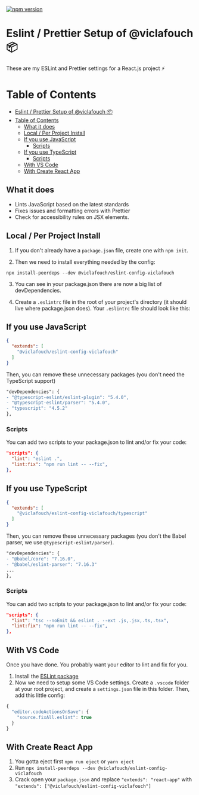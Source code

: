 [![npm version](https://badge.fury.io/js/%40viclafouch%2Feslint-config-viclafouch.svg)](https://badge.fury.io/js/%40viclafouch%2Feslint-config-viclafouch)

# Eslint / Prettier Setup of @viclafouch 📦

These are my ESLint and Prettier settings for a React.js project ⚡️


# Table of Contents

- [Eslint / Prettier Setup of @viclafouch 📦](#eslint--prettier-setup-of-viclafouch-)
- [Table of Contents](#table-of-contents)
  - [What it does](#what-it-does)
  - [Local / Per Project Install](#local--per-project-install)
  - [If you use JavaScript](#if-you-use-javascript)
    - [Scripts](#scripts)
  - [If you use TypeScript](#if-you-use-typescript)
    - [Scripts](#scripts-1)
  - [With VS Code](#with-vs-code)
  - [With Create React App](#with-create-react-app)

## What it does

* Lints JavaScript based on the latest standards
* Fixes issues and formatting errors with Prettier
* Check for accessibility rules on JSX elements.

## Local / Per Project Install

1. If you don't already have a `package.json` file, create one with `npm init`.

2. Then we need to install everything needed by the config:

```
npx install-peerdeps --dev @viclafouch/eslint-config-viclafouch
```

3. You can see in your package.json there are now a big list of devDependencies.

4. Create a `.eslintrc` file in the root of your project's directory (it should live where package.json does). Your `.eslintrc` file should look like this:

## If you use JavaScript

```json
{
  "extends": [
    "@viclafouch/eslint-config-viclafouch"
  ]
}
```

Then, you can remove these unnecessary packages (you don't need the TypeScript support)

```diff
"devDependencies": {
- "@typescript-eslint/eslint-plugin": "5.4.0",
- "@typescript-eslint/parser": "5.4.0",
- "typescript": "4.5.2"
},
```

### Scripts

You can add two scripts to your package.json to lint and/or fix your code:

```json
"scripts": {
  "lint": "eslint .",
  "lint:fix": "npm run lint -- --fix",
},
```
## If you use TypeScript

```json
{
  "extends": [
    "@viclafouch/eslint-config-viclafouch/typescript"
  ]
}
```

Then, you can remove these unnecessary packages (you don't the Babel parser, we use `@typescript-eslint/parser`).


```diff
"devDependencies": {
- "@babel/core": "7.16.0",
- "@babel/eslint-parser": "7.16.3"
...
},
```

### Scripts

You can add two scripts to your package.json to lint and/or fix your code:

```json
"scripts": {
  "lint": "tsc --noEmit && eslint . --ext .js,.jsx,.ts,.tsx",
  "lint:fix": "npm run lint -- --fix",
},
```

## With VS Code

Once you have done. You probably want your editor to lint and fix for you.

1. Install the [ESLint package](https://marketplace.visualstudio.com/items?itemName=dbaeumer.vscode-eslint)
2. Now we need to setup some VS Code settings. Create a `.vscode` folder at your root project, and create a `settings.json` file in this folder. Then, add this little config:

```js
{
  "editor.codeActionsOnSave": {
    "source.fixAll.eslint": true
  }
}
```

## With Create React App

1. You gotta eject first `npm run eject` or `yarn eject`
1. Run `npx install-peerdeps --dev @viclafouch/eslint-config-viclafouch`
1. Crack open your `package.json` and replace `"extends": "react-app"` with `"extends": ["@viclafouch/eslint-config-viclafouch"]`
